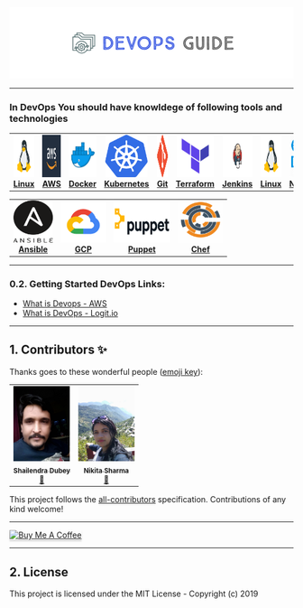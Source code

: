 


![devops guide](./devops-guide.png)

 
<!-- <p>
		<a href="https://triplebyte.com/a/UEmYALe/d">
		<b>Looking for a job?</b> 
			<br>
			No resume needed. Just prove you can code. Take Triplebyte’s quiz 
      and go straight to final onsite interviews!
			<br>
			<div>
				<img src="https://github.com/Tikam02/DevOps-Guide/blob/master/img/logo/Triplebyte_Logo_Default.png" width="500" hieght="400"  alt="Tripblebyte" align="middle">
			</div>
		</a>
	</p>
	

	 -->
	
*******************


### In DevOps You should have knowldege of following tools and technologies

<table>
 <tr>
  <td align="center"><a href="./OS"><img src="img/logo/linux.png" width="75x;" height="75px;" alt="Linux"/><br /><b>Linux</b></a></td>

<td align="center"><a href="./Networking"><img src="img/logo/aws.jpg" width="80x;" height="75px;" alt="Networking"/><br /><b>AWS</b></td>


  <td align="center"><a href="./Container-orchestration/Docker"><img src="img/logo/docker.jpg" width="75px;" height="75px;" alt="Docker"/><br/><b>Docker</b></a>
  </td>

  <td align="center"><a href="./Container-orchestration/kubernetes"><img src="img/logo/kubernetes.png" width="75px;" height="75px;" alt="kubernetes"/><br /><b>Kubernetes</b></a></td>

  <td align="center"><a href="./CI-CD/git"><img src="img/logo/git.png" width="90px;" height="75px;" alt="Git"/><br /><b>Git</b></a><br/></td>

  <td align="center"><a href="./Infrastructure-provisioning/Terraform"><img src="img/logo/terraform.png" width="65px;" height="75px;" alt="Terraform"/><br /><b>Terraform </b></a></td>


  <td align="center"><a href="./CI-CD/jenkins"><img src="img/logo/jenkins.png" width="100x;" height="75px;" alt="Jenkins"/><br /><b>Jenkins</b></a></td>

  <td align="center"><a href="./OS"><img src="img/logo/linux.png" width="75x;" height="75px;" alt="Linux"/><br /><b>Linux</b></a></td>

  <td align="center"><a href="./Networking"><img src="img/logo/network.png" width="80x;" height="75px;" alt="Networking"/><br /><b>Networking</b></a></td>

     
</tr>
   
   
 </table>
   
<table>

<tr>  
  <td align="center"><a href="./Infrastructure-provisioning/Ansible"><img src="img/logo/ansible.png" width="70px;" height="75px;" alt="Ansible"/><br /><b>Ansible</b></a></td>

  <td align="center"><a href="./CI-CD/GitlabCi"><img src="img/logo/gcp.png" width="80x;" height="75px;" alt="Gitlab"/><br /><b>GCP</b></a></td>

  <td align="center"><a href="./Infrastructure-provisioning/Puppet"><img src="img/logo/puppet.png" width="100x;" height="75px;" alt="Puppet"/><br /><b>Puppet</b></a></td>

  <td align="center"><a href="./Infrastructure-provisioning/Chef"><img src="img/logo/chef.jpg" width="80x;" height="75px;" alt="Chef"/><br /><b>Chef</b></a><br /></td>

</tr>
  
 </table>


********************


### 0.2. Getting Started DevOps Links:

- [What is Devops - AWS](https://aws.amazon.com/devops/what-is-devops/)
- [What is DevOps - Logit.io](https://logit.io/blog/post/what-is-devops)

  
**************************


## 1. Contributors ✨

Thanks goes to these wonderful people ([emoji key](https://allcontributors.org/docs/en/emoji-key)):

<!-- ALL-CONTRIBUTORS-LIST:START - Do not remove or modify this section -->
<!-- prettier-ignore-start -->
<!-- markdownlint-disable -->
<table>
  <tr>
    <td align="center"><a href="javascript:;"><img src="./contributors/sdubey.jpg" width="100px;" alt=""/><br /><sub><b>Shailendra Dubey</b></sub></a><br /><a href="https://github.com/Tikam02/DevOps-Guide/commits?author=neilduncan" title="Documentation">📖</a></td>
    <td align="center"><a href="javascript:;"><img src="./contributors/nikitasharma.jpg" width="100px;" alt=""/><br /><sub><b>Nikita Sharma</b></sub></a><br /><a href="https://github.com/Tikam02/DevOps-Guide/commits?author=neilduncan" title="Documentation">📖</a></td>
      </tr>
</table>




<!-- markdownlint-enable -->
<!-- prettier-ignore-end -->
<!-- ALL-CONTRIBUTORS-LIST:END -->

This project follows the [all-contributors](https://github.com/all-contributors/all-contributors) specification. Contributions of any kind welcome!

********************************************
<a href="https://www.buymeacoffee.com/95jwDkC" target="_blank"><img src="https://www.buymeacoffee.com/assets/img/custom_images/orange_img.png" alt="Buy Me A Coffee" style="height: 41px !important;width: 174px !important;box-shadow: 0px 3px 2px 0px rgba(190, 190, 190, 0.5) !important;-webkit-box-shadow: 0px 3px 2px 0px rgba(190, 190, 190, 0.5) !important;" ></a>
*********************************************
## 2. License

This project is licensed under the MIT License - Copyright (c) 2019
